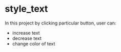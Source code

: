 # style_text

In this project by clicking particular button, user can:
- increase text
- decrease text
- change color of text
